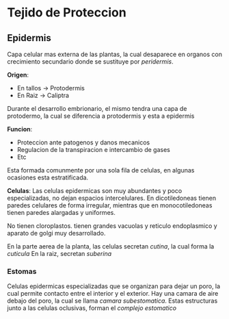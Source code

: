 # Tejido de Proteccion

## Epidermis

Capa celular mas externa de las plantas, la cual desaparece en organos con crecimiento secundario donde se sustituye por *peridermis*.

**Origen**:
- En tallos → Protodermis
- En Raiz → Caliptra

Durante el desarrollo embrionario, el mismo tendra una capa de protodermo, la cual se diferencia a protodermis y esta a epidermis

**Funcion**:
- Proteccion ante patogenos y danos mecanicos
- Regulacion de la transpiracion e intercambio de gases
- Etc

Esta formada comunmente por una sola fila de celulas, en algunas ocasiones esta estratificada.

**Celulas**:
Las celulas epidermicas son muy abundantes y poco especializadas, no dejan espacios intercelulares. En dicotiledoneas tienen paredes celulares de forma irregular, mientras que en monocotiledoneas tienen paredes alargadas y uniformes.

No tienen cloroplastos. tienen grandes vacuolas y reticulo endoplasmico y aparato de golgi muy desarrollado.

En la parte aerea de la planta, las celulas secretan *cutina*, la cual forma la *cuticula*
En la raiz, secretan *suberina*

### Estomas

Celulas epidermicas especializadas que se organizan para dejar un poro, la cual permite contacto entre el interior y el exterior.
Hay una camara de aire debajo del poro, la cual se llama *camara subestomatica*. Estas estructuras junto a las celulas oclusivas, forman el *complejo estomatico*
